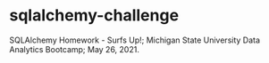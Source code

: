 # sqlalchemy-challenge
SQLAlchemy Homework - Surfs Up!; Michigan State University Data Analytics Bootcamp; May 26, 2021.
